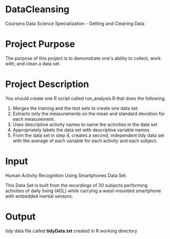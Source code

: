 # DataCleansing
Coursera Data Science Specialization - Getting and Cleaning Data

# Project Purpose
The purpose of this project is to demonstrate one's ability to collect, work with, and clean a data set.

# Project Description
You should create one R script called run_analysis.R that does the following.

1. Merges the training and the test sets to create one data set.
2. Extracts only the measurements on the mean and standard deviation for each measurement.
3. Uses descriptive activity names to name the activities in the data set
4. Appropriately labels the data set with descriptive variable names.
5. From the data set in step 4, creates a second, independent tidy data set with the average of each variable for each activity and each subject.

# Input
Human Activity Recognition Using Smartphones Data Set.

This Data Set is built from the recordings of 30 subjects performing activities of daily living (ADL) while carrying a waist-mounted smartphone with embedded inertial sensors.



# Output 
tidy data file called **tidyData.txt** created in R working directory
